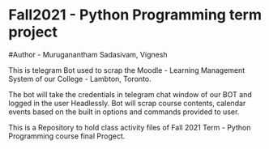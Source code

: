 # Fall2021 - Python Programming term project
#Author - Muruganantham Sadasivam, Vignesh

This is telegram Bot used to scrap the Moodle - Learning Management System of our College - Lambton, Toronto.

The bot will take the credentials in telegram chat window of our BOT and logged in the user Headlessly. 
Bot will scrap course contents, calendar events based on the built in options and commands provided to user.

This is a Repository to hold class activity files of Fall 2021 Term - Python Programming course final Progect.
